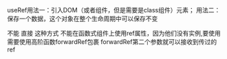 useRef用法一：引入DOM（或者组件，但是需要是class组件）元素；
用法二：保存一个数据，这个对象在整个生命周期中可以保存不变

不能 直接   <MyInput ref={inputRef} /> 这种方式 不能在函数式组件上使用ref属性，因为他们没有实例,要使用需要使用高阶函数forwardRef包裹
forwardRef第二个参数就可以接收到传过的ref
